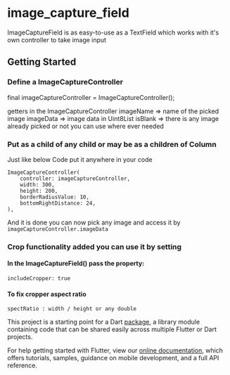 # image_capture_field

ImageCaptureField is as easy-to-use as a TextField which works with it's own controller to take image input

## Getting Started

### Define a ImageCaptureController

final imageCaptureController = ImageCaptureController();

getters in the ImageCaptureController
   imageName => name of the picked image 
   imageData => image data in Uint8List
   isBlank => there is any image already picked or not
you can use where ever needed

### Put as a child of any child or may be as a children of Column

Just like below Code put it anywhere in your code

```
ImageCaptureController(
    controller: imageCaptureController,
    width: 300,
    height: 200,
    borderRadiusValue: 10,
    bottomRightDistance: 24,
),
```
               
And it is done
you can now pick any image and access it by 
`imageCaptureController.imageData`

### Crop functionality added you can use it by setting 

#### In the ImageCaptureField() pass the property:

`includeCropper: true`
#### To fix cropper aspect ratio

`spectRatio : width / height or any double`

This project is a starting point for a Dart
[package](https://flutter.dev/developing-packages/),
a library module containing code that can be shared easily across
multiple Flutter or Dart projects.

For help getting started with Flutter, view our 
[online documentation](https://flutter.dev/docs), which offers tutorials, 
samples, guidance on mobile development, and a full API reference.
